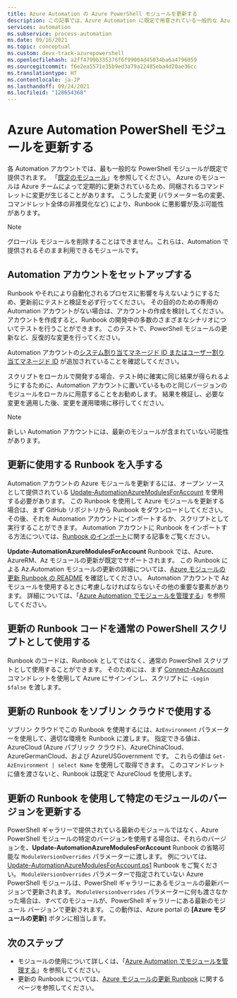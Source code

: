 ```yaml
---
title: Azure Automation の Azure PowerShell モジュールを更新する
description: この記事では、Azure Automation に既定で用意されている一般的な Azure PowerShell モジュールを更新する方法について説明します。
services: automation
ms.subservice: process-automation
ms.date: 09/16/2021
ms.topic: conceptual
ms.custom: devx-track-azurepowershell
ms.openlocfilehash: a2ff4799b335376f6f99004d45034ba6a4796059
ms.sourcegitcommit: f6e2ea5571e35b9ed3a79a22485eba4d20ae36cc
ms.translationtype: HT
ms.contentlocale: ja-JP
ms.lasthandoff: 09/24/2021
ms.locfileid: "128654368"
---
```

# <a name="update-azure-automation-powershell-modules"></a>Azure Automation PowerShell モジュールを更新する

各 Automation アカウントでは、最も一般的な PowerShell モジュールが既定で提供されます。 「[既定のモジュール](shared-resources/modules.md#default-modules)」を参照してください。 Azure のモジュールは Azure チームによって定期的に更新されているため、同梱されるコマンドレットに変更が生じることがあります。 こうした変更 (パラメーター名の変更、コマンドレット全体の非推奨化など) により、Runbook に悪影響が及ぶ可能性があります。 

> [!NOTE]
> グローバル モジュールを削除することはできません。これらは、Automation で提供されるそのまま利用できるモジュールです。

## <a name="set-up-an-automation-account"></a>Automation アカウントをセットアップする

Runbook やそれにより自動化されるプロセスに影響を与えないようにするため、更新前にテストと検証を必ず行ってください。 その目的のための専用の Automation アカウントがない場合は、アカウントの作成を検討してください。アカウントを作成すると、Runbook の開発中の多数のさまざまなシナリオについてテストを行うことができます。 このテストで、PowerShell モジュールの更新など、反復的な変更を行ってください。

Automation アカウントの[システム割り当てマネージド ID またはユーザー割り当てマネージド ID](quickstarts/enable-managed-identity.md) が追加されていることを確認してください。

スクリプトをローカルで開発する場合、テスト時に確実に同じ結果が得られるようにするために、Automation アカウントに置いているものと同じバージョンのモジュールをローカルに用意することをお勧めします。 結果を検証し、必要な変更を適用した後、変更を運用環境に移行してください。

> [!NOTE]
> 新しい Automation アカウントには、最新のモジュールが含まれていない可能性があります。

## <a name="obtain-a-runbook-to-use-for-updates"></a>更新に使用する Runbook を入手する

Automation アカウントの Azure モジュールを更新するには、オープン ソースとして提供されている [Update-AutomationAzureModulesForAccount](https://github.com/Microsoft/AzureAutomation-Account-Modules-Update) を使用する必要があります。 この Runbook を使用して Azure モジュールを更新する場合は、まず GitHub リポジトリから Runbook をダウンロードしてください。 その後、それを Automation アカウントにインポートするか、スクリプトとして実行することができます。 Automation アカウントに Runbook をインポートする方法については、[Runbook のインポート](manage-runbooks.md#import-a-runbook)に関する記事をご覧ください。

**Update-AutomationAzureModulesForAccount** Runbook では、Azure、AzureRM、Az モジュールの更新が既定でサポートされます。 この Runbook による Az.Automation モジュールの更新の詳細については、[Azure モジュールの更新 Runbook の README](https://github.com/microsoft/AzureAutomation-Account-Modules-Update/blob/master/README.md) を確認してください。 Automation アカウントで Az モジュールを使用するときに考慮しなければならないその他の重要な要素があります。 詳細については、「[Azure Automation でモジュールを管理する](shared-resources/modules.md)」を参照してください。

## <a name="use-update-runbook-code-as-a-regular-powershell-script"></a>更新の Runbook コードを通常の PowerShell スクリプトとして使用する

Runbook のコードは、Runbook としてではなく、通常の PowerShell スクリプトとして使用することができます。 そのためには、まず [Connect-AzAccount](/powershell/module/az.accounts/connect-azaccount) コマンドレットを使用して Azure にサインインし、スクリプトに `-Login $false` を渡します。

## <a name="use-the-update-runbook-on-sovereign-clouds"></a>更新の Runbook をソブリン クラウドで使用する

ソブリン クラウドでこの Runbook を使用するには、`AzEnvironment` パラメーターを使用して、適切な環境を Runbook に渡します。 指定できる値は、AzureCloud (Azure パブリック クラウド)、AzureChinaCloud、AzureGermanCloud、および AzureUSGovernment です。 これらの値は `Get-AzEnvironment | select Name` を使用して取得できます。 このコマンドレットに値を渡さないと、Runbook は既定で AzureCloud を使用します。

## <a name="use-the-update-runbook-to-update-a-specific-module-version"></a>更新の Runbook を使用して特定のモジュールのバージョンを更新する

PowerShell ギャラリーで提供されている最新のモジュールではなく、Azure PowerShell モジュールの特定のバージョンを使用する場合は、それらのバージョンを、**Update-AutomationAzureModulesForAccount** Runbook の省略可能な `ModuleVersionOverrides` パラメーターに渡します。 例については、[Update-AutomationAzureModulesForAccount.ps1](https://github.com/Microsoft/AzureAutomation-Account-Modules-Update/blob/master/Update-AutomationAzureModulesForAccount.ps1) Runbook をご覧ください。 `ModuleVersionOverrides` パラメーターで指定されていない Azure PowerShell モジュールは、PowerShell ギャラリーにあるモジュールの最新バージョンで更新されます。 `ModuleVersionOverrides` パラメーターに何も渡さなかった場合は、すべてのモジュールが、PowerShell ギャラリーにある最新のモジュール バージョンで更新されます。 この動作は、Azure portal の **[Azure モジュールの更新]** ボタンに相当します。

## <a name="next-steps"></a>次のステップ

* モジュールの使用について詳しくは、「[Azure Automation でモジュールを管理する](shared-resources/modules.md)」を参照してください。
* 更新の Runbook については、[Azure モジュールの更新 Runbook](https://github.com/Microsoft/AzureAutomation-Account-Modules-Update) に関するページを参照してください。
